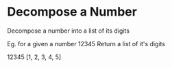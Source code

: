 Decompose a Number
==================

Decompose a number into a list of its digits

Eg. for a given a number 12345
Return a list of it's digits 

12345
[1, 2, 3, 4, 5]


